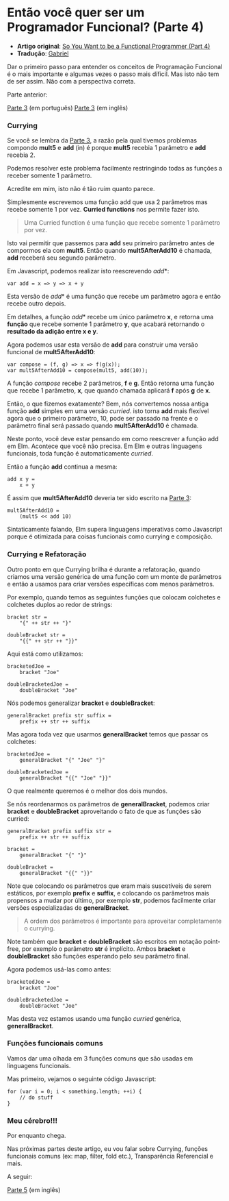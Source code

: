 # Então você quer ser um Programador Funcional? (Parte 4)

* **Artigo original**: [So You Want to be a Functional Programmer (Part 4)](https://medium.com/@cscalfani/so-you-want-to-be-a-functional-programmer-part-4-18fbe3ea9e49#.ybnyvxuyi)
* **Tradução**: [Gabriel](https://github.com/gabriel-ribeiro-ir)

Dar o primeiro passo para entender os conceitos de Programação Funcional é o mais importante e algumas vezes o passo mais díficil. Mas isto não tem de ser assim. Não com a perspectiva correta.

Parte anterior:

[Parte 3](parte-3.md) (em português)
[Parte 3](https://medium.com/@cscalfani/so-you-want-to-be-a-functional-programmer-part-3-1b0fd14eb1a7#.zffq7cklj) (em inglês)

### Currying
Se você se lembra da [Parte 3](parte-3.md), a razão pela qual tivemos problemas compondo **mult5** e **add** (in) é porque **mult5** recebia 1 parâmetro e **add** recebia 2.

Podemos resolver este problema facilmente restringindo todas as funções a receber somente 1 parâmetro.

Acredite em mim, isto não é tão ruim quanto parece.

Simplesmente escrevemos uma função add que usa 2 parâmetros mas recebe somente 1 por vez. **Curried functions** nos permite fazer isto.

> Uma Curried function é uma função que recebe somente 1 parâmetro por vez.

Isto vai permitir que passemos para **add** seu primeiro parâmetro antes de compormos ela com **mult5**.
Então quando **mult5AfterAdd10** é chamada, **add** receberá seu segundo parâmetro.

Em Javascript, podemos realizar isto reescrevendo *add**:

`var add = x => y => x + y`

Esta versão de *add** é uma função que recebe um parâmetro agora e então recebe outro depois.

Em detalhes, a função *add** recebe um único parâmetro **x**, e retorna uma **função** que recebe somente 1 parâmetro **y**, que acabará retornando o **resultado da adição entre x e y**.

Agora podemos usar esta versão de **add** para construir uma versão funcional de **mult5AfterAdd10**:

```
var compose = (f, g) => x => f(g(x));
var mult5AfterAdd10 = compose(mult5, add(10));
```

A função *compose* recebe 2 parâmetros, **f** e **g**. Então retorna uma função que recebe 1 parâmetro, **x**, que quando chamada aplicará **f** após **g** de **x**.

Então, o que fizemos exatamente? Bem, nós convertemos nossa antiga função **add** simples em uma versão *curried*. isto torna **add** mais flexível agora que o primeiro parâmetro, 10, pode ser passado na frente e o parâmetro final será passado quando **mult5AfterAdd10** é chamada.

Neste ponto, você deve estar pensando em como reescrever a função add em Elm. Acontece que você não precisa. Em Elm e outras linguagens funcionais, toda função é automaticamente *curried*.

Então a função **add** continua a mesma:

```
add x y =
    x + y
```

É assim que **mult5AfterAdd10** deveria ter sido escrito na [Parte 3](https://medium.com/@cscalfani/so-you-want-to-be-a-functional-programmer-part-3-1b0fd14eb1a7#.zffq7cklj):

```
mult5AfterAdd10 =
    (mult5 << add 10)
```

Sintaticamente falando, Elm supera linguagens imperativas como Javascript porque é otimizada para coisas funcionais como currying e composição.

### Currying e Refatoração

Outro ponto em que Currying brilha é durante a refatoração, quando criamos uma versão genérica de uma função com um monte de parâmetros e então a usamos para criar versões específicas com menos parâmetros.

Por exemplo, quando temos as seguintes funções que colocam colchetes e colchetes duplos ao redor de strings:

```
bracket str =
    "{" ++ str ++ "}"

doubleBracket str =
    "{{" ++ str ++ "}}"
```

Aqui está como utilizamos:

```
bracketedJoe =
    bracket "Joe"

doubleBracketedJoe =
    doubleBracket "Joe"
```

Nós podemos generalizar **bracket** e **doubleBracket**:

```
generalBracket prefix str suffix =
    prefix ++ str ++ suffix
```

Mas agora toda vez que usarmos **generalBracket** temos que passar os colchetes:

```
bracketedJoe =
    generalBracket "{" "Joe" "}"

doubleBracketedJoe =
    generalBracket "{{" "Joe" "}}"
```

O que realmente queremos é o melhor dos dois mundos.

Se nós reordenarmos os parâmetros de **generalBracket**, podemos criar **bracket** e **doubleBracket** aproveitando o fato de que as funções são curried:

```
generalBracket prefix suffix str =
    prefix ++ str ++ suffix

bracket =
    generalBracket "{" "}"

doubleBracket =
    generalBracket "{{" "}}"
```

Note que colocando os parâmetros que eram mais suscetíveis de serem estáticos, por exemplo **prefix** e **suffix**, e colocando os parâmetros mais propensos a mudar por último, por exemplo **str**, podemos facilmente criar versões especializadas de **generalBracket**.

> A ordem dos parâmetros é importante para aproveitar completamente o currying.

Note também que **bracket** e **doubleBracket** são escritos em notação point-free, por exemplo o parâmetro **str** é implícito. Ambos **bracket** e **doubleBracket** são funções esperando pelo seu parâmetro final.

Agora podemos usá-las como antes:

```
bracketedJoe =
    bracket "Joe"

doubleBracketedJoe =
    doubleBracket "Joe"
```

Mas desta vez estamos usando uma função *curried* genérica, **generalBracket**.

### Funções funcionais comuns

Vamos dar uma olhada em 3 funções comuns que são usadas em linguagens funcionais.

Mas primeiro, vejamos o seguinte código Javascript:

```
for (var i = 0; i < something.length; ++i) {
    // do stuff
}
```



### Meu cérebro!!!

Por enquanto chega.

Nas próximas partes deste artigo, eu vou falar sobre Currying, funções funcionais comuns (ex: map, filter, fold etc.), Transparência Referencial e mais.

A seguir:

[Parte 5](https://medium.com/@cscalfani/so-you-want-to-be-a-functional-programmer-part-5-c70adc9cf56a#.1hjllzi8t) (em inglês)
